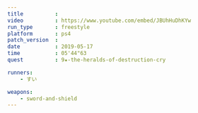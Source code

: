 ```yaml
---
title          :
video          : https://www.youtube.com/embed/JBUhHuDhKYw
run_type       : freestyle
platform       : ps4
patch_version  : 
date           : 2019-05-17
time           : 05'44"63
quest          : 9★-the-heralds-of-destruction-cry

runners:
    - すい

weapons:
    - sword-and-shield
---
```

